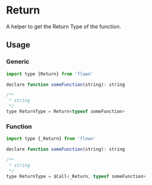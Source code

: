 # Return

A helper to get the Return Type of the function.

## Usage

### Generic

```js
import type {Return} from 'flown'

declare function someFunction(string): string

/**
 * string
 */
type ReturnType = Return<typeof someFunction>
```

### Function

```js
import type {_Return} from 'flown'

declare function someFunction(string): string

/**
 * string
 */
type ReturnType = $Call<_Return, typeof someFunction>
```
